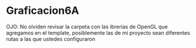 # Graficacion6A

OJO: No olviden revisar la carpeta con las ibrerías de OpenGL que agregamos en el template, posiblemente las de mi proyecto sean diferentes rutas a las que ustedes configuraron
